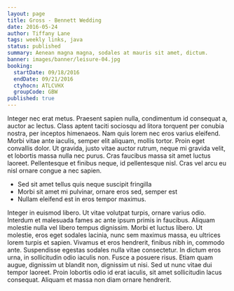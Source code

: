 ```yaml
---
layout: page
title: Gross - Bennett Wedding
date: 2016-05-24
author: Tiffany Lane
tags: weekly links, java
status: published
summary: Aenean magna magna, sodales at mauris sit amet, dictum.
banner: images/banner/leisure-04.jpg
booking:
  startDate: 09/18/2016
  endDate: 09/21/2016
  ctyhocn: ATLCVHX
  groupCode: GBW
published: true
---
```

Integer nec erat metus. Praesent sapien nulla, condimentum id consequat a, auctor ac lectus. Class aptent taciti sociosqu ad litora torquent per conubia nostra, per inceptos himenaeos. Nam quis lorem nec eros varius eleifend. Morbi vitae ante iaculis, semper elit aliquam, mollis tortor. Proin eget convallis dolor. Ut gravida, justo vitae auctor rutrum, neque mi gravida velit, et lobortis massa nulla nec purus. Cras faucibus massa sit amet luctus laoreet. Pellentesque et finibus neque, id pellentesque nisl. Cras vel arcu eu nisl ornare congue a nec sapien.

* Sed sit amet tellus quis neque suscipit fringilla
* Morbi sit amet mi pulvinar, ornare eros sed, semper est
* Nullam eleifend est in eros tempor maximus.

Integer in euismod libero. Ut vitae volutpat turpis, ornare varius odio. Interdum et malesuada fames ac ante ipsum primis in faucibus. Aliquam molestie nulla vel libero tempus dignissim. Morbi et luctus libero. Ut molestie, eros eget sodales lacinia, nunc sem maximus massa, eu ultrices lorem turpis et sapien. Vivamus et eros hendrerit, finibus nibh in, commodo ante. Suspendisse egestas sodales nulla vitae consectetur. In dictum eros urna, in sollicitudin odio iaculis non. Fusce a posuere risus. Etiam quam augue, dignissim ut blandit non, dignissim ut nisi. Sed ut nunc vitae dui tempor laoreet. Proin lobortis odio id erat iaculis, sit amet sollicitudin lacus consequat. Aliquam et massa non diam ornare hendrerit.
